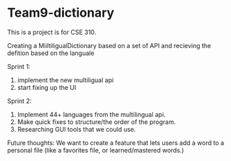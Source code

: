 # Team9-dictionary
This is a project is for CSE 310.

Creating a MiiltiligualDictionary based on a set of API and recieving the defition based on the languale 

Sprint 1:
1. implement the new multiligual api 
2.  start fixing up the UI

Sprint 2:
1. Implement 44+ languages from the multilingual api.
2. Make quick fixes to structure/the order of the program.
3. Researching GUI tools that we could use.

Future thoughts:
We want to create a feature that lets users add a word to a personal file (like a favorites file, or learned/mastered words.)
